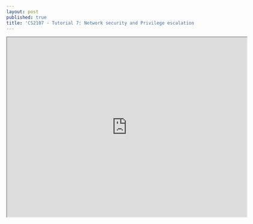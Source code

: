 ```yaml
---
layout: post
published: true
title: 'CS2107 - Tutorial 7: Network security and Privilege escalation '
---
```

<iframe src="https://drive.google.com/file/d/1aFR1ks3rpoGRVOlu3CdmvW0yTaRtsplZ/preview" width="640" height="480"></iframe>
